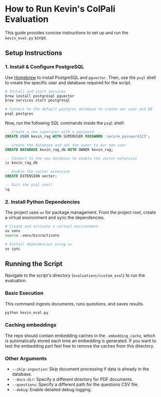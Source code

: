 # How to Run Kevin's ColPali Evaluation

This guide provides concise instructions to set up and run the `kevin_eval.py` script.

## Setup Instructions

### 1. Install & Configure PostgreSQL

Use [Homebrew](https://brew.sh/) to install PostgreSQL and `pgvector`. Then, use the `psql` shell to create the specific user and database required for the script.

```bash
# Install and start services
brew install postgresql pgvector
brew services start postgresql

# Connect to the default postgres database to create our user and DB
psql postgres
```

Now, run the following SQL commands inside the `psql` shell:

```sql
-- Create a new superuser with a password
CREATE USER kevin_rag WITH SUPERUSER PASSWORD 'secure_password123';

-- Create the database and set the owner to our new user
CREATE DATABASE kevin_rag_db WITH OWNER kevin_rag;

-- Connect to the new database to enable the vector extension
\c kevin_rag_db

-- Enable the vector extension
CREATE EXTENSION vector;

-- Exit the psql shell
\q
```

### 2. Install Python Dependencies

The project uses `uv` for package management. From the project root, create a virtual environment and sync the dependencies.

```bash
# Create and activate a virtual environment
uv venv
source .venv/bin/activate

# Install dependencies using uv
uv sync
```

## Running the Script

Navigate to the script's directory (`evaluations/custom_eval`) to run the evaluation.

### Basic Execution

This command ingests documents, runs questions, and saves results.

```bash
python kevin_eval.py
```

### Caching embeddings

The repo should contain embedding caches in the `.embedding_cache`, which is automatically stored each time an embedding is generated.
If you want to test the embedding part feel free to remove the caches from this directory.

### Other Arguments
-   `--skip-ingestion`: Skip document processing if data is already in the database.
-   `--docs-dir`: Specify a different directory for PDF documents.
-   `--questions`: Specify a different path for the questions CSV file.
-   `--debug`: Enable detailed debug logging.
